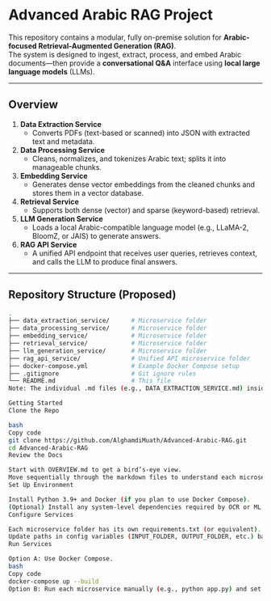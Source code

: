 # Advanced Arabic RAG Project

This repository contains a modular, fully on-premise solution for **Arabic-focused Retrieval-Augmented Generation (RAG)**.  
The system is designed to ingest, extract, process, and embed Arabic documents—then provide a **conversational Q&A** interface using **local large language models** (LLMs).

---

## Overview

1. **Data Extraction Service**  
   - Converts PDFs (text-based or scanned) into JSON with extracted text and metadata.
2. **Data Processing Service**  
   - Cleans, normalizes, and tokenizes Arabic text; splits it into manageable chunks.
3. **Embedding Service**  
   - Generates dense vector embeddings from the cleaned chunks and stores them in a vector database.
4. **Retrieval Service**  
   - Supports both dense (vector) and sparse (keyword-based) retrieval.
5. **LLM Generation Service**  
   - Loads a local Arabic-compatible language model (e.g., LLaMA-2, BloomZ, or JAIS) to generate answers.
6. **RAG API Service**  
   - A unified API endpoint that receives user queries, retrieves context, and calls the LLM to produce final answers.

---

## Repository Structure (Proposed)

```bash
.
├── data_extraction_service/      # Microservice folder
├── data_processing_service/      # Microservice folder
├── embedding_service/            # Microservice folder
├── retrieval_service/            # Microservice folder
├── llm_generation_service/       # Microservice folder
├── rag_api_service/              # Unified API microservice folder
├── docker-compose.yml            # Example Docker Compose setup
├── .gitignore                    # Git ignore rules
└── README.md                     # This file
Note: The individual .md files (e.g., DATA_EXTRACTION_SERVICE.md) inside the info-and-arch contain more technical details and instructions to help developers implement each microservice.

Getting Started
Clone the Repo

bash
Copy code
git clone https://github.com/AlghamdiMuath/Advanced-Arabic-RAG.git
cd Advanced-Arabic-RAG
Review the Docs

Start with OVERVIEW.md to get a bird’s-eye view.
Move sequentially through the markdown files to understand each microservice.
Set Up Environment

Install Python 3.9+ and Docker (if you plan to use Docker Compose).
(Optional) Install any system-level dependencies required by OCR or ML libraries.
Configure Services

Each microservice folder has its own requirements.txt (or equivalent).
Update paths in config variables (INPUT_FOLDER, OUTPUT_FOLDER, etc.) based on your environment.
Run Services

Option A: Use Docker Compose.
bash
Copy code
docker-compose up --build
Option B: Run each microservice manually (e.g., python app.py) and set the appropriate ENV variables for connections.